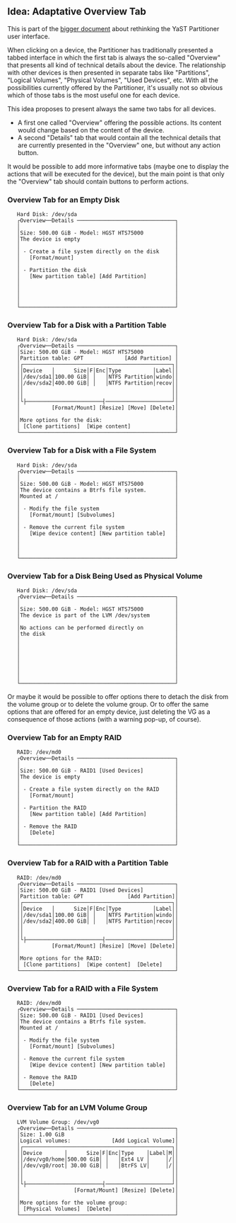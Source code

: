 ## Idea: Adaptative Overview Tab

This is part of the [bigger document](../../partitioner_ui.md) about rethinking the YaST Partitioner
user interface.

When clicking on a device, the Partitioner has traditionally presented a tabbed interface in which
the first tab is always the so-called "Overview" that presents all kind of technical details about
the device. The relationship with other devices is then presented in separate tabs like
"Partitions", "Logical Volumes", "Physical Volumes", "Used Devices", etc. With all the possibilities
currently offered by the Partitioner, it's usually not so obvious which of those tabs is the most
useful one for each device.

This idea proposes to present always the same two tabs for all devices.

 - A first one called "Overview" offering the possible actions. Its content would change based on
   the content of the device.
 - A second "Details" tab that would contain all the technical details that are currently presented
   in the "Overview" one, but without any action button.

It would be possible to add more informative tabs (maybe one to display the actions that will be
executed for the device), but the main point is that only the "Overview" tab should contain buttons
to perform actions.

### Overview Tab for an Empty Disk

```
   Hard Disk: /dev/sda
   ┌Overview──Details ───────────────────────────────┐
   │                                                 │
   │Size: 500.00 GiB - Model: HGST HTS75000          │
   │The device is empty                              │
   │                                                 │
   │ - Create a file system directly on the disk     │
   │   [Format/mount]                                │
   │                                                 │
   │ - Partition the disk                            │
   │   [New partition table] [Add Partition]         │
   │                                                 │
   │                                                 │
   │                                                 │
   │                                                 │
   └─────────────────────────────────────────────────┘
```

### Overview Tab for a Disk with a Partition Table

```
   Hard Disk: /dev/sda
   ┌Overview──Details ───────────────────────────────┐
   │Size: 500.00 GiB - Model: HGST HTS75000          │
   │Partition table: GPT             [Add Partition] │
   │┌───────────────────────────────────────────────┐│
   ││Device   │      Size│F│Enc│Type          │Label││
   ││/dev/sda1│100.00 GiB│ │   │NTFS Partition│windo││
   ││/dev/sda2│400.00 GiB│ │   │NTFS Partition│recov││
   ││                                               ││
   ││                                               ││
   │└├────────────────────────┤─────────────────────┘│
   │          [Format/Mount] [Resize] [Move] [Delete]│
   │                                                 │
   │More options for the disk:                       │
   │ [Clone partitions]  [Wipe content]              │
   └─────────────────────────────────────────────────┘
```

### Overview Tab for a Disk with a File System

```
   Hard Disk: /dev/sda
   ┌Overview──Details ───────────────────────────────┐
   │                                                 │
   │Size: 500.00 GiB - Model: HGST HTS75000          │
   │The device contains a Btrfs file system.         │
   │Mounted at /                                     │
   │                                                 │
   │ - Modify the file system                        │
   │   [Format/mount] [Subvolumes]                   │
   │                                                 │
   │ - Remove the current file system                │
   │   [Wipe device content] [New partition table]   │
   │                                                 │
   │                                                 │
   │                                                 │
   └─────────────────────────────────────────────────┘
```

### Overview Tab for a Disk Being Used as Physical Volume

```
   Hard Disk: /dev/sda
   ┌Overview──Details ───────────────────────────────┐
   │                                                 │
   │Size: 500.00 GiB - Model: HGST HTS75000          │
   │The device is part of the LVM /dev/system        │
   │                                                 │
   │No actions can be performed directly on          │
   │the disk                                         │
   │                                                 │
   │                                                 │
   │                                                 │
   │                                                 │
   │                                                 │
   │                                                 │
   │                                                 │
   └─────────────────────────────────────────────────┘
```

Or maybe it would be possible to offer options there to detach the disk from the volume group or to
delete the volume group. Or to offer the same options that are offered for an empty device, just
deleting the VG as a consequence of those actions (with a warning pop-up, of course).

### Overview Tab for an Empty RAID

```
   RAID: /dev/md0
   ┌Overview──Details ───────────────────────────────┐
   │                                                 │
   │Size: 500.00 GiB - RAID1 [Used Devices]          │
   │The device is empty                              │
   │                                                 │
   │ - Create a file system directly on the RAID     │
   │   [Format/mount]                                │
   │                                                 │
   │ - Partition the RAID                            │
   │   [New partition table] [Add Partition]         │
   │                                                 │
   │ - Remove the RAID                               │
   │   [Delete]                                      │
   │                                                 │
   └─────────────────────────────────────────────────┘
```

### Overview Tab for a RAID with a Partition Table

```
   RAID: /dev/md0
   ┌Overview──Details ───────────────────────────────┐
   │Size: 500.00 GiB - RAID1 [Used Devices]          │
   │Partition table: GPT              [Add Partition]│
   │┌───────────────────────────────────────────────┐│
   ││Device   │      Size│F│Enc│Type          │Label││
   ││/dev/sda1│100.00 GiB│ │   │NTFS Partition│windo││
   ││/dev/sda2│400.00 GiB│ │   │NTFS Partition│recov││
   ││                                               ││
   ││                                               ││
   │└├────────────────────────┤─────────────────────┘│
   │          [Format/Mount] [Resize] [Move] [Delete]│
   │                                                 │
   │More options for the RAID:                       │
   │ [Clone partitions]  [Wipe content]  [Delete]    │
   └─────────────────────────────────────────────────┘
```

### Overview Tab for a RAID with a File System

```
   RAID: /dev/md0
   ┌Overview──Details ───────────────────────────────┐
   │Size: 500.00 GiB - RAID1 [Used Devices]          │
   │The device contains a Btrfs file system.         │
   │Mounted at /                                     │
   │                                                 │
   │ - Modify the file system                        │
   │   [Format/mount] [Subvolumes]                   │
   │                                                 │
   │ - Remove the current file system                │
   │   [Wipe device content] [New partition table]   │
   │                                                 │
   │ - Remove the RAID                               │
   │   [Delete]                                      │
   └─────────────────────────────────────────────────┘
```

### Overview Tab for an LVM Volume Group

```
   LVM Volume Group: /dev/vg0
   ┌Overview──Details ───────────────────────────────┐
   │Size: 1.00 GiB                                   │
   │Logical volumes:             [Add Logical Volume]│
   │┌───────────────────────────────────────────────┐│
   ││Device       │      Size│F│Enc│Type    │Label│M││   
   ││/dev/vg0/home│500.00 GiB│ │   │Ext4 LV │     │/││   
   ││/dev/vg0/root│ 30.00 GiB│ │   │BtrFS LV│     │/││
   ││                                               ││
   ││                                               ││
   │└├────────────────────────┤─────────────────────┘│
   │                 [Format/Mount] [Resize] [Delete]│
   │                                                 │
   │More options for the volume group:               │
   │ [Physical Volumes]  [Delete]                    │
   └─────────────────────────────────────────────────┘
```
